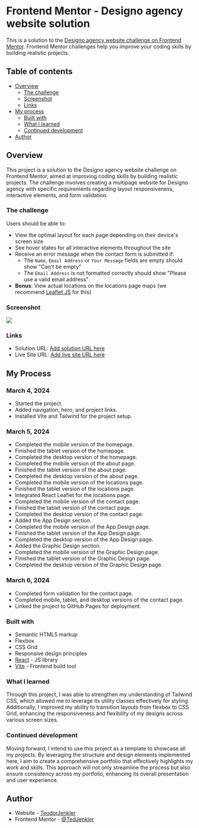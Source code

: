 # Frontend Mentor - Designo agency website solution

This is a solution to the [Designo agency website challenge on Frontend Mentor](https://www.frontendmentor.io/challenges/designo-multipage-website-G48K6rfUT). Frontend Mentor challenges help you improve your coding skills by building realistic projects. 

## Table of contents

- [Overview](#overview)
  - [The challenge](#the-challenge)
  - [Screenshot](#screenshot)
  - [Links](#links)
- [My process](#my-process)
  - [Built with](#built-with)
  - [What I learned](#what-i-learned)
  - [Continued development](#continued-development)
- [Author](#author)

## Overview

This project is a solution to the Designo agency website challenge on Frontend Mentor, aimed at improving coding skills by building realistic projects. The challenge involves creating a multipage website for Designo agency with specific requirements regarding layout responsiveness, interactive elements, and form validation.

### The challenge

Users should be able to:

- View the optimal layout for each page depending on their device's screen size
- See hover states for all interactive elements throughout the site
- Receive an error message when the contact form is submitted if:
  - The `Name`, `Email Address` or `Your Message` fields are empty should show "Can't be empty"
  - The `Email Address` is not formatted correctly should show "Please use a valid email address"
- **Bonus**: View actual locations on the locations page maps (we recommend [Leaflet JS](https://leafletjs.com/) for this)

### Screenshot

![](./screenshot.jpg)

### Links

- Solution URL: [Add solution URL here](https://github.com/TedJenkler/remake-designo-tailwind-vite)
- Live Site URL: [Add live site URL here](https://designoremaketedjenkler.netlify.app/)

## My Process

### March 4, 2024
- Started the project.
- Added navigation, hero, and project links.
- Installed Vite and Tailwind for the project setup.

### March 5, 2024
- Completed the mobile version of the homepage.
- Finished the tablet version of the homepage.
- Completed the desktop version of the homepage.
- Completed the mobile version of the about page.
- Finished the tablet version of the about page.
- Completed the desktop version of the about page.
- Completed the mobile version of the locations page.
- Finished the tablet version of the locations page.
- Integrated React Leaflet for the locations page.
- Completed the mobile version of the contact page.
- Finished the tablet version of the contact page.
- Completed the desktop version of the contact page.
- Added the App Design section.
- Completed the mobile version of the App Design page.
- Finished the tablet version of the App Design page.
- Completed the desktop version of the App Design page.
- Added the Graphic Design section.
- Completed the mobile version of the Graphic Design page.
- Finished the tablet version of the Graphic Design page.
- Completed the desktop version of the Graphic Design page.

### March 6, 2024
- Completed form validation for the contact page.
- Completed mobile, tablet, and desktop versions of the contact page.
- Linked the project to GitHub Pages for deployment.

### Built with

- Semantic HTML5 markup
- Flexbox
- CSS Grid
- Responsive design principles
- [React](https://reactjs.org/) - JS library
- [Vite](https://vitejs.dev/) - Frontend build tool

### What I learned

Through this project, I was able to strengthen my understanding of Tailwind CSS, which allowed me to leverage its utility classes effectively for styling. Additionally, I improved my ability to transition layouts from flexbox to CSS Grid, enhancing the responsiveness and flexibility of my designs across various screen sizes.

### Continued development

Moving forward, I intend to use this project as a template to showcase all my projects. By leveraging the structure and design elements implemented here, I aim to create a comprehensive portfolio that effectively highlights my work and skills. This approach will not only streamline the process but also ensure consistency across my portfolio, enhancing its overall presentation and user experience.

## Author

- Website - [TeodorJenkler](https://www.linkedin.com/in/tedjenklerwebdeveloper/)
- Frontend Mentor - [@TedJenkler](https://www.frontendmentor.io/profile/TedJenkler)
